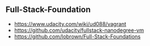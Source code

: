 ## Full-Stack-Foundation
- https://www.udacity.com/wiki/ud088/vagrant
- https://github.com/udacity/fullstack-nanodegree-vm
- https://github.com/lobrown/Full-Stack-Foundations


